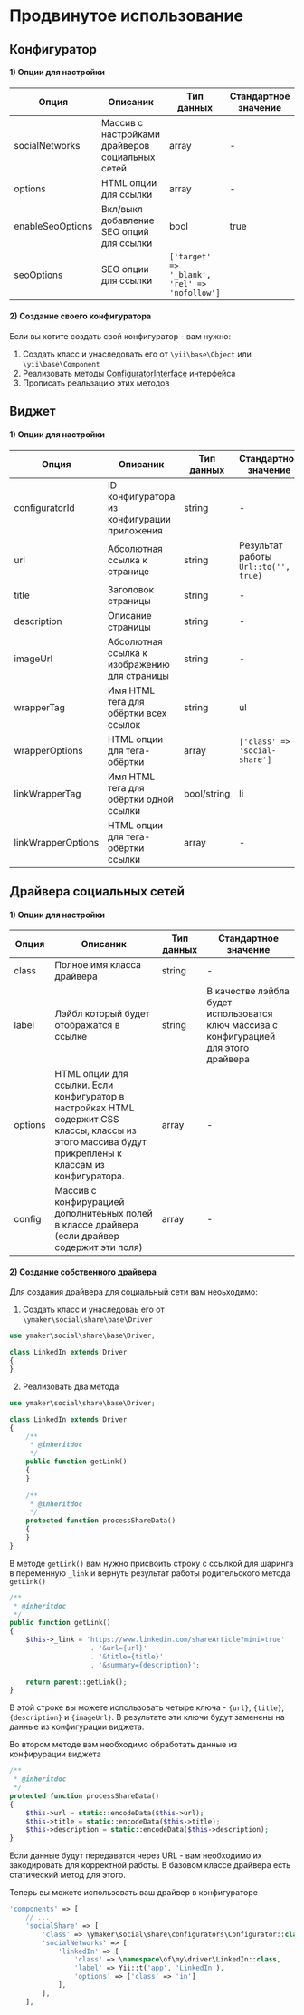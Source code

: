 Продвинутое использование
=========================

Конфигуратор
------------

#### 1) Опции для настройки

| Опция | Описаник | Тип данных | Стандартное значение |
|----|----|----|----|
|socialNetworks|Массив с настройками драйверов социальных сетей|array|-|
|options|HTML опции для ссылки|array|-|
|enableSeoOptions|Вкл/выкл добавление SEO опций для ссылки|bool|true|
|seoOptions|SEO опции для ссылки|`['target' => '_blank', 'rel' => 'nofollow']`|

#### 2) Создание своего конфигуратора

Если вы хотите создать свой конфигуратор - вам нужно:
1. Создать класс и унаследовать его от `\yii\base\Object` или `\yii\base\Component`
2. Реализовать методы [ConfiguratorInterface](https://github.com/yiimaker/yii2-social-share/blob/master/src/configurators/ConfiguratorInterface.php) интерфейса
3. Прописать реальзацию этих методов

Виджет
------

#### 1) Опции для настройки

| Опция | Описаник | Тип данных | Стандартное значение |
|----|----|----|----|
|configuratorId|ID конфигуратора из конфигурации приложения|string|-|
|url|Абсолютная ссылка к странице|string|Результат работы `Url::to('', true)`|
|title|Заголовок страницы|string|-|
|description|Описание страницы|string|-|
|imageUrl|Абсолютная ссылка к изображению для страницы|string|-|
|wrapperTag|Имя HTML тега для обёртки всех ссылок|string|ul|
|wrapperOptions|HTML опции для тега-обёртки|array|`['class' => 'social-share']`|
|linkWrapperTag|Имя HTML тега для обёртки одной ссылки|bool/string|li|
|linkWrapperOptions|HTML опции для тега-обёртки ссылки|array|-|

Драйвера социальных сетей
-------------------------

#### 1) Опции для настройки

| Опция | Описаник | Тип данных | Стандартное значение |
|----|----|----|----|
|class|Полное имя класса драйвера|string|-|
|label|Лэйбл который будет отображатся в ссылке|string|В качестве лэйбла будет использоватся ключ массива с конфигурацией для этого драйвера|
|options|HTML опции для ссылки. Если конфигуратор в настройках HTML содержит CSS классы, классы из этого массива будут прикреплены к классам из конфигуратора.|array|-|
|config|Массив с конфирурацией дополнитеьных полей в классе драйвера (если драйвер содержит эти поля)|array|-|

#### 2) Создание собственного драйвера

Для создания драйвера для социальный сети вам неоьходимо:

1. Создать класс и унаследоваь его от `\ymaker\social\share\base\Driver`
```php
use ymaker\social\share\base\Driver;

class LinkedIn extends Driver
{
}
```

2. Реализовать два метода

```php
use ymaker\social\share\base\Driver;

class LinkedIn extends Driver
{
    /**
     * @inheritdoc
     */
    public function getLink()
    {
    }
    
    /**
     * @inheritdoc
     */
    protected function processShareData()
    {
    }
}
```

В методе `getLink()` вам нужно присвоить строку с ссылкой для шаринга в переменную `_link` и вернуть результат работы родительского метода `getLink()`

```php
/**
 * @inheritdoc
 */
public function getLink()
{
    $this->_link = 'https://www.linkedin.com/shareArticle?mini=true'
                    . '&url={url}'
                    . '&title={title}'
                    . '&summary={description}';
                    
    return parent::getLink();
}
```

В этой строке вы можете использовать четыре ключа - `{url}`, `{title}`, `{description}` и `{imageUrl}`.
В результате эти ключи будут заменены на данные из конфигурации виджета.

Во втором методе вам необходимо обработать данные из конфирурации виджета

```php
/**
 * @inheritdoc
 */
protected function processShareData()
{
    $this->url = static::encodeData($this->url);
    $this->title = static::encodeData($this->title);
    $this->description = static::encodeData($this->description);
}
```

Если данные будут передаватся через URL - вам необходимо их закодировать для корректной работы.
В базовом классе драйвера есть статический метод для этого.

Теперь вы можете использовать ваш драйвер в конфигураторе

```php
'components' => [
    // ...
    'socialShare' => [
        'class' => \ymaker\social\share\configurators\Configurator::class,
        'socialNetworks' => [
            'linkedIn' => [
                'class' => \namespace\of\my\driver\LinkedIn::class,
                'label' => Yii::t('app', 'LinkedIn'),
                'options' => ['class' => 'in']
            ],
        ],
    ],
```